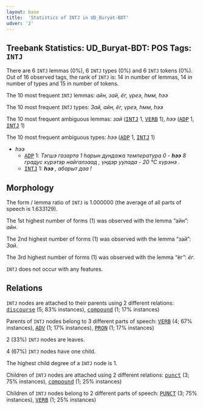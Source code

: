 ```yaml
---
layout: base
title:  'Statistics of INTJ in UD_Buryat-BDT'
udver: '2'
---
```


## Treebank Statistics: UD_Buryat-BDT: POS Tags: `INTJ`

There are 6 `INTJ` lemmas (0%), 6 `INTJ` types (0%) and 6 `INTJ` tokens (0%).
Out of 16 observed tags, the rank of `INTJ` is: 14 in number of lemmas, 14 in number of types and 15 in number of tokens.

The 10 most frequent `INTJ` lemmas: <em>айн, зай, ёг, үреэ, һмм, һээ</em>

The 10 most frequent `INTJ` types:  <em>Зай, айн, ёг, үреэ, һмм, һээ</em>

The 10 most frequent ambiguous lemmas: <em>зай</em> (<tt><a href="bxr_bdt-pos-INTJ.html">INTJ</a></tt> 1, <tt><a href="bxr_bdt-pos-VERB.html">VERB</a></tt> 1), <em>һээ</em> (<tt><a href="bxr_bdt-pos-ADP.html">ADP</a></tt> 1, <tt><a href="bxr_bdt-pos-INTJ.html">INTJ</a></tt> 1)

The 10 most frequent ambiguous types:  <em>һээ</em> (<tt><a href="bxr_bdt-pos-ADP.html">ADP</a></tt> 1, <tt><a href="bxr_bdt-pos-INTJ.html">INTJ</a></tt> 1)


* <em>һээ</em>
  * <tt><a href="bxr_bdt-pos-ADP.html">ADP</a></tt> 1: <em>Тэгшэ газарта 1 һарын дундажа температура 0 - <b>һээ</b> 8 градус хүрэтэр найгалзаад , үндэр уулада - 20 °C хүрэнэ .</em>
  * <tt><a href="bxr_bdt-pos-INTJ.html">INTJ</a></tt> 1: <em><b>һээ</b> , абарыт даа !</em>

## Morphology

The form / lemma ratio of `INTJ` is 1.000000 (the average of all parts of speech is 1.633129).

The 1st highest number of forms (1) was observed with the lemma “айн”: <em>айн</em>.

The 2nd highest number of forms (1) was observed with the lemma “зай”: <em>Зай</em>.

The 3rd highest number of forms (1) was observed with the lemma “ёг”: <em>ёг</em>.

`INTJ` does not occur with any features.


## Relations

`INTJ` nodes are attached to their parents using 2 different relations: <tt><a href="bxr_bdt-dep-discourse.html">discourse</a></tt> (5; 83% instances), <tt><a href="bxr_bdt-dep-compound.html">compound</a></tt> (1; 17% instances)

Parents of `INTJ` nodes belong to 3 different parts of speech: <tt><a href="bxr_bdt-pos-VERB.html">VERB</a></tt> (4; 67% instances), <tt><a href="bxr_bdt-pos-ADV.html">ADV</a></tt> (1; 17% instances), <tt><a href="bxr_bdt-pos-PRON.html">PRON</a></tt> (1; 17% instances)

2 (33%) `INTJ` nodes are leaves.

4 (67%) `INTJ` nodes have one child.

The highest child degree of a `INTJ` node is 1.

Children of `INTJ` nodes are attached using 2 different relations: <tt><a href="bxr_bdt-dep-punct.html">punct</a></tt> (3; 75% instances), <tt><a href="bxr_bdt-dep-compound.html">compound</a></tt> (1; 25% instances)

Children of `INTJ` nodes belong to 2 different parts of speech: <tt><a href="bxr_bdt-pos-PUNCT.html">PUNCT</a></tt> (3; 75% instances), <tt><a href="bxr_bdt-pos-VERB.html">VERB</a></tt> (1; 25% instances)

